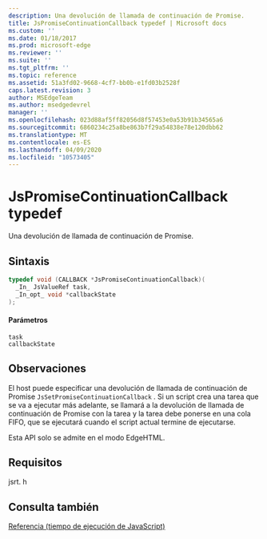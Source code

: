 ```yaml
---
description: Una devolución de llamada de continuación de Promise.
title: JsPromiseContinuationCallback typedef | Microsoft docs
ms.custom: ''
ms.date: 01/18/2017
ms.prod: microsoft-edge
ms.reviewer: ''
ms.suite: ''
ms.tgt_pltfrm: ''
ms.topic: reference
ms.assetid: 51a3fd02-9668-4cf7-bb0b-e1fd03b2528f
caps.latest.revision: 3
author: MSEdgeTeam
ms.author: msedgedevrel
manager: ''
ms.openlocfilehash: 023d88af5ff82056d8f57453e0a53b91b34565a6
ms.sourcegitcommit: 6860234c25a8be863b7f29a54838e78e120dbb62
ms.translationtype: MT
ms.contentlocale: es-ES
ms.lasthandoff: 04/09/2020
ms.locfileid: "10573405"
---
```

# JsPromiseContinuationCallback typedef
Una devolución de llamada de continuación de Promise.  
  
## Sintaxis  
  
```cpp  
typedef void (CALLBACK *JsPromiseContinuationCallback)(  
  _In_ JsValueRef task,  
  _In_opt_ void *callbackState  
);  
```  
  
#### Parámetros  
 `task`  
  `callbackState`  
  
## Observaciones  
 El host puede especificar una devolución de llamada de continuación de Promise `JsSetPromiseContinuationCallback` . Si un script crea una tarea que se va a ejecutar más adelante, se llamará a la devolución de llamada de continuación de Promise con la tarea y la tarea debe ponerse en una cola FIFO, que se ejecutará cuando el script actual termine de ejecutarse.  
  
 Esta API solo se admite en el modo EdgeHTML.  
  
## Requisitos  
 jsrt. h  
  
## Consulta también  
 [Referencia (tiempo de ejecución de JavaScript)](../chakra-hosting/reference-javascript-runtime.md)